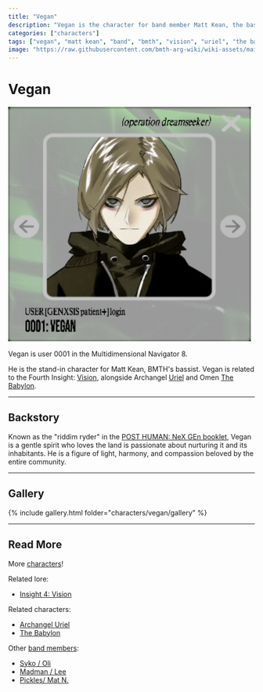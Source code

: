 ```yaml
---
title: "Vegan"
description: "Vegan is the character for band member Matt Kean, the bassist of Bring Me The Horizon."
categories: ["characters"]
tags: ["vegan", "matt kean", "band", "bmth", "vision", "uriel", "the babylon"]
image: "https://raw.githubusercontent.com/bmth-arg-wiki/wiki-assets/main/characters/vegan/1vegan.png"
---
```


# Vegan

![Avatar for Vegan](https://raw.githubusercontent.com/bmth-arg-wiki/wiki-assets/main/characters/vegan/1vegan.png)

Vegan is user 0001 in the Multidimensional Navigator 8.

He is the stand-in character for Matt Kean, BMTH's bassist. 
Vegan is related to the Fourth Insight: [Vision](../lore/insight4-vision), 
alongside Archangel [Uriel](uriel) and Omen [The Babylon](babylon.md).

***

## Backstory

Known as the "riddim ryder" in the [POST HUMAN: NeX GEn booklet](../lore/booklet#Vegan), 
Vegan is a gentle spirit who loves the land is passionate about nurturing it and its inhabitants.
He is a figure of light, harmony, and compassion beloved by the entire community. 

***

## Gallery

{% include gallery.html folder="characters/vegan/gallery" %}

***

## Read More

More [characters](characters)!

Related lore:

- [Insight 4: Vision](../lore/insight4-vision)

Related characters:

- [Archangel Uriel](uriel)
- [The Babylon](babylon)

Other [band members](characters#band-members):

- [Syko / Oli](syko)
- [Madman / Lee](madman)
- [Pickles/ Mat N.](pickles)